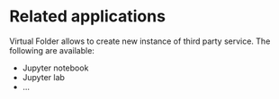 # Related applications

Virtual Folder allows to create new instance of third party service. The following are available:

* Jupyter notebook
* Jupyter lab
* ...

